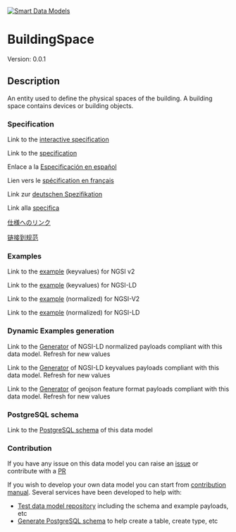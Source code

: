 [![Smart Data Models](https://smartdatamodels.org/wp-content/uploads/2022/01/SmartDataModels_logo.png "Logo")](https://smartdatamodels.org)
# BuildingSpace
Version: 0.0.1

## Description 

An entity used to define the physical spaces of the building. A building space contains devices or building objects.
### Specification

Link to the [interactive specification](https://swagger.lab.fiware.org/?url=https://smart-data-models.github.io/dataModel.S4BLDG/BuildingSpace/swagger.yaml)

Link to the [specification](https://github.com/smart-data-models/dataModel.S4BLDG/blob/master/BuildingSpace/doc/spec.md)

Enlace a la [Especificación en español](https://github.com/smart-data-models/dataModel.S4BLDG/blob/master/BuildingSpace/doc/spec_ES.md)

Lien vers le [spécification en français](https://github.com/smart-data-models/dataModel.S4BLDG/blob/master/BuildingSpace/doc/spec_FR.md)

Link zur [deutschen Spezifikation](https://github.com/smart-data-models/dataModel.S4BLDG/blob/master/BuildingSpace/doc/spec_DE.md)

Link alla [specifica](https://github.com/smart-data-models/dataModel.S4BLDG/blob/master/BuildingSpace/doc/spec_IT.md)

[仕様へのリンク](https://github.com/smart-data-models/dataModel.S4BLDG/blob/master/BuildingSpace/doc/spec_JA.md)

[链接到规范](https://github.com/smart-data-models/dataModel.S4BLDG/blob/master/BuildingSpace/doc/spec_ZH.md)
### Examples

Link to the [example](https://smart-data-models.github.io/dataModel.S4BLDG/BuildingSpace/examples/example.json) (keyvalues) for NGSI v2

Link to the [example](https://smart-data-models.github.io/dataModel.S4BLDG/BuildingSpace/examples/example.jsonld) (keyvalues) for NGSI-LD

Link to the [example](https://smart-data-models.github.io/dataModel.S4BLDG/BuildingSpace/examples/example-normalized.json) (normalized) for NGSI-V2

Link to the [example](https://smart-data-models.github.io/dataModel.S4BLDG/BuildingSpace/examples/example-normalized.jsonld) (normalized) for NGSI-LD
### Dynamic Examples generation

Link to the [Generator](https://smartdatamodels.org/extra/ngsi-ld_generator.php?schemaUrl=https://raw.githubusercontent.com/smart-data-models/dataModel.S4BLDG/master/BuildingSpace/schema.json&email=info@smartdatamodels.org) of NGSI-LD normalized payloads compliant with this data model. Refresh for new values

Link to the [Generator](https://smartdatamodels.org/extra/ngsi-ld_generator_keyvalues.php?schemaUrl=https://raw.githubusercontent.com/smart-data-models/dataModel.S4BLDG/master/BuildingSpace/schema.json&email=info@smartdatamodels.org) of NGSI-LD keyvalues payloads compliant with this data model. Refresh for new values

Link to the [Generator](https://smartdatamodels.org/extra/geojson_features_generator.php?schemaUrl=https://raw.githubusercontent.com/smart-data-models/dataModel.S4BLDG/master/BuildingSpace/schema.json&email=info@smartdatamodels.org) of geojson feature format payloads compliant with this data model. Refresh for new values
### PostgreSQL schema

Link to the [PostgreSQL schema](https://github.com/smart-data-models/dataModel.S4BLDG/blob/master/BuildingSpace/schema.sql) of this data model
### Contribution

 If you have any issue on this data model you can raise an [issue](https://github.com/smart-data-models/dataModel.S4BLDG/issues)  or contribute with a [PR](https://github.com/smart-data-models/dataModel.S4BLDG/pulls)

 If you wish to develop your own data model you can start from [contribution manual](https://bit.ly/contribution_manual). Several services have been developed to help with: 
 - [Test data model repository](https://smartdatamodels.org/index.php/data-models-contribution-api/) including the schema and example payloads, etc
 - [Generate PostgreSQL schema](https://smartdatamodels.org/index.php/sql-service/) to help create a table, create type, etc